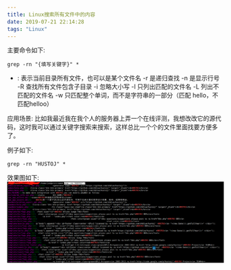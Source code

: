 ```yaml
---
title: Linux搜索所有文件中的内容
date: 2019-07-21 22:14:28
tags: "Linux"
---
```


主要命令如下:
```
grep -rn "{填写关键字}" *

```

* : 表示当前目录所有文件，也可以是某个文件名
-r 是递归查找
-n 是显示行号
-R 查找所有文件包含子目录
-i 忽略大小写
-l 只列出匹配的文件名
-L 列出不匹配的文件名
-w 只匹配整个单词，而不是字符串的一部分（匹配 hello，不匹配helloo）


应用场景:
比如我最近我在我个人的服务器上弄一个在线评测，我想改改它的源代码，这时我可以通过关键字搜索来搜索，这样总比一个个的文件里面找要方便多了。
<!--more-->

例子如下:
```
grep -rn "HUSTOJ" *

```

效果图如下:
![](Linux搜索所有文件中的内容/01.png)